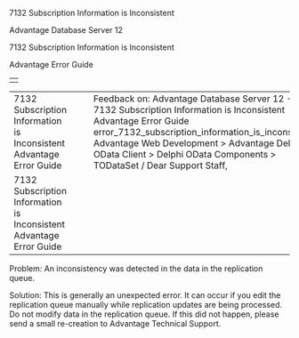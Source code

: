 7132 Subscription Information is Inconsistent




Advantage Database Server 12  

7132 Subscription Information is Inconsistent

Advantage Error Guide

|  |
| --- |
|  |

|  |  |  |  |  |
| --- | --- | --- | --- | --- |
| 7132 Subscription Information is Inconsistent  Advantage Error Guide |  |  | Feedback on: Advantage Database Server 12 - 7132 Subscription Information is Inconsistent Advantage Error Guide error\_7132\_subscription\_information\_is\_inconsistent Advantage Web Development > Advantage Delphi OData Client > Delphi OData Components > TODataSet / Dear Support Staff, |  |
| 7132 Subscription Information is Inconsistent  Advantage Error Guide |  |  |  |  |

Problem: An inconsistency was detected in the data in the replication queue.

Solution: This is generally an unexpected error. It can occur if you edit the replication queue manually while replication updates are being processed. Do not modify data in the replication queue. If this did not happen, please send a small re-creation to Advantage Technical Support.
